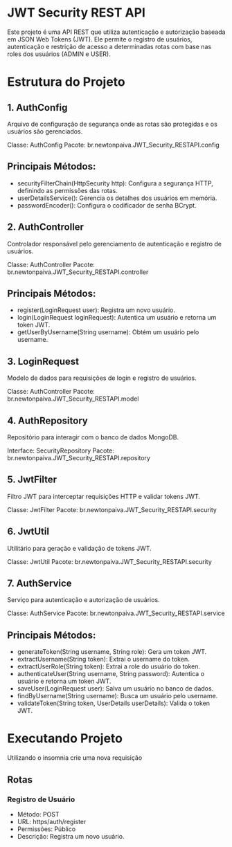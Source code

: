 <h1>JWT Security REST API</h1>
<p>Este projeto é uma API REST que utiliza autenticação e autorização baseada em JSON Web Tokens (JWT). Ele permite o registro de usuários, autenticação e restrição de acesso a determinadas rotas com base nas roles dos usuários (ADMIN e USER).
</p>

<h1>Estrutura do Projeto</h1>

<h2>1. AuthConfig</h2> 
<p>Arquivo de configuração de segurança onde as rotas são protegidas e os usuários são gerenciados.</p> 
<p>
Classe: AuthConfig
Pacote: br.newtonpaiva.JWT_Security_RESTAPI.config
</p>
<h2>Principais Métodos:</h2>
  <ul>
    <li>securityFilterChain(HttpSecurity http): Configura a segurança HTTP, definindo as permissões das rotas.</li>
    <li>userDetailsService(): Gerencia os detalhes dos usuários em memória.</li>
    <li>passwordEncoder(): Configura o codificador de senha BCrypt.</li>
  </ul>
  
<h2>2. AuthController</h2> 
<p>Controlador responsável pelo gerenciamento de autenticação e registro de usuários.</p> 
<p>
Classe: AuthController
Pacote: br.newtonpaiva.JWT_Security_RESTAPI.controller
</p>
<h2>Principais Métodos:</h2>
  <ul>
    <li>register(LoginRequest user): Registra um novo usuário.</li>
    <li>login(LoginRequest loginRequest): Autentica um usuário e retorna um token JWT.</li>
    <li>getUserByUsername(String username): Obtém um usuário pelo username.</li>
  </ul>
  
<h2>3. LoginRequest</h2> 
<p>Modelo de dados para requisições de login e registro de usuários.</p> 
<p>
Classe: AuthController
Pacote: br.newtonpaiva.JWT_Security_RESTAPI.model
</p>

<h2>4. AuthRepository</h2> 
<p>Repositório para interagir com o banco de dados MongoDB.</p> 
<p>
Interface: SecurityRepository
Pacote: br.newtonpaiva.JWT_Security_RESTAPI.repository
</p>

<h2>5. JwtFilter</h2> 
<p>Filtro JWT para interceptar requisições HTTP e validar tokens JWT.</p> 
<p>
Classe: JwtFilter
Pacote: br.newtonpaiva.JWT_Security_RESTAPI.security
</p>

<h2>6. JwtUtil</h2> 
<p>
Utilitário para geração e validação de tokens JWT.</p> 
<p>
Classe: JwtUtil
Pacote: br.newtonpaiva.JWT_Security_RESTAPI.security
</p>

<h2>7. AuthService</h2> 
<p>
Serviço para autenticação e autorização de usuários.</p> 
<p>
Classe: AuthService
Pacote: br.newtonpaiva.JWT_Security_RESTAPI.service
</p>
<h2>Principais Métodos:</h2>
  <ul>
    <li>generateToken(String username, String role): Gera um token JWT.</li>
    <li>extractUsername(String token): Extrai o username do token.</li>
    <li>extractUserRole(String token): Extrai a role do usuário do token.</li>
    <li>authenticateUser(String username, String password): Autentica o usuário e retorna um token JWT.</li>
    <li>saveUser(LoginRequest user): Salva um usuário no banco de dados.</li>
    <li>findByUsername(String username): Busca um usuário pelo username.</li>
    <li>validateToken(String token, UserDetails userDetails): Valida o token JWT.</li>
  </ul>

<h1>Executando Projeto</h1>
<p>Utilizando o insomnia crie uma nova requisição</p>
<h2>Rotas</h2>
<h3>Registro de Usuário</h3>
<ul>
  <li>Método: POST</li>
  <li>URL: https/auth/register</li>
  <li>Permissões: Público</li>
  <li>Descrição: Registra um novo usuário.</li>
</ul>




















